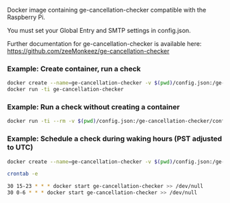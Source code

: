 
Docker image containing ge-cancellation-checker compatible with the Raspberry Pi.

You must set your Global Entry and SMTP settings in config.json.

Further documentation for ge-cancellation-checker is available here: https://github.com/zeeMonkeez/ge-cancellation-checker

### Example: Create container, run a check
```bash
docker create --name=ge-cancellation-checker -v $(pwd)/config.json:/ge-cancellation-checker/config.json apicht/rpi-ge-cancellation-checker
docker run -ti ge-cancellation-checker
```

### Example: Run a check without creating a container
```bash
docker run -ti --rm -v $(pwd)/config.json:/ge-cancellation-checker/config.json apicht/rpi-ge-cancellation-checker
```

### Example: Schedule a check during waking hours (PST adjusted to UTC)
```bash
docker create --name=ge-cancellation-checker -v $(pwd)/config.json:/ge-cancellation-checker/config.json apicht/rpi-ge-cancellation-checker

crontab -e

30 15-23 * * * docker start ge-cancellation-checker >> /dev/null
30 0-6 * * * docker start ge-cancellation-checker >> /dev/null
```

